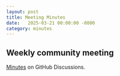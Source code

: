 ```yaml
---
layout: post
title: Meeting Minutes
date:   2025-03-21 00:00:00 -0800
category: minutes
---
```

## Weekly community meeting
[Minutes](https://github.com/apache/mahout/discussions/523) on GitHub Discussions.
